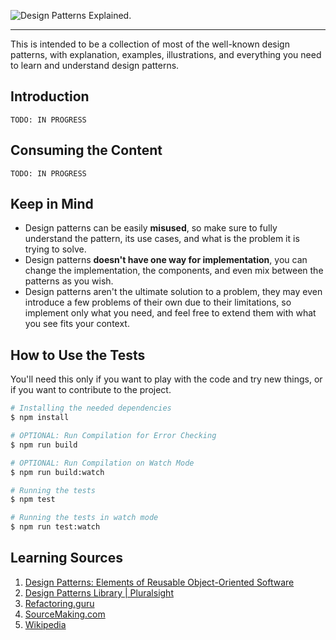 ![Design Patterns Explained.](https://user-images.githubusercontent.com/24835522/96385851-d61e2b00-1196-11eb-8c7f-b608bf1ff05b.png)

***

This is intended to be a collection of most of the well-known design patterns, with explanation, examples, illustrations, and everything you need to learn and understand design patterns.

## Introduction

`TODO: IN PROGRESS`

## Consuming the Content

`TODO: IN PROGRESS`

## Keep in Mind

* Design patterns can be easily **misused**, so make sure to fully understand the pattern, its use cases, and what is the problem it is trying to solve.
* Design patterns **doesn't have one way for implementation**, you can change the implementation, the components, and even mix between the patterns as you wish.
* Design patterns aren't the ultimate solution to a problem, they may even introduce a few problems of their own due to their limitations, so implement only what you need, and feel free to extend them with what you see fits your context.

## How to Use the Tests

You'll need this only if you want to play with the code and try new things, or if you want to contribute to the project.

```bash
# Installing the needed dependencies
$ npm install

# OPTIONAL: Run Compilation for Error Checking
$ npm run build

# OPTIONAL: Run Compilation on Watch Mode
$ npm run build:watch

# Running the tests
$ npm test

# Running the tests in watch mode
$ npm run test:watch
```

## Learning Sources

1. [Design Patterns: Elements of Reusable Object-Oriented Software](https://www.amazon.com/Design-Patterns-Object-Oriented-Addison-Wesley-Professional-ebook/dp/B000SEIBB8)
2. [Design Patterns Library | Pluralsight](https://app.pluralsight.com/library/courses/patterns-library)
3. [Refactoring.guru](https://refactoring.guru)
4. [SourceMaking.com](https://sourcemaking.com/design_patterns)
5. [Wikipedia](https://en.wikipedia.org/wiki/Software_design_pattern)

